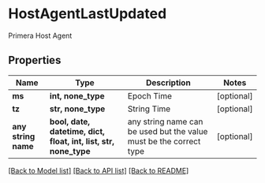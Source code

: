 # HostAgentLastUpdated

Primera Host Agent

## Properties
Name | Type | Description | Notes
------------ | ------------- | ------------- | -------------
**ms** | **int, none_type** | Epoch Time | [optional] 
**tz** | **str, none_type** | String Time | [optional] 
**any string name** | **bool, date, datetime, dict, float, int, list, str, none_type** | any string name can be used but the value must be the correct type | [optional]

[[Back to Model list]](../README.md#documentation-for-models) [[Back to API list]](../README.md#documentation-for-api-endpoints) [[Back to README]](../README.md)


